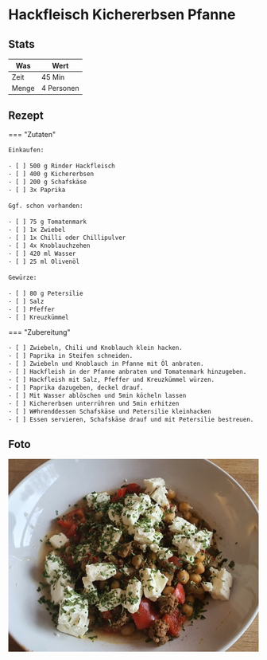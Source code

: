# Hackfleisch Kichererbsen Pfanne

## Stats

| Was   | Wert        |
|-------|-------------|
| Zeit  | 45 Min      |
| Menge | 4 Personen |

## Rezept

=== "Zutaten"

    Einkaufen:

    - [ ] 500 g Rinder Hackfleisch
    - [ ] 400 g Kichererbsen
    - [ ] 200 g Schafskäse
    - [ ] 3x Paprika

    Ggf. schon vorhanden:

    - [ ] 75 g Tomatenmark
    - [ ] 1x Zwiebel
    - [ ] 1x Chilli oder Chillipulver
    - [ ] 4x Knoblauchzehen
    - [ ] 420 ml Wasser
    - [ ] 25 ml Olivenöl

    Gewürze:

    - [ ] 80 g Petersilie
    - [ ] Salz
    - [ ] Pfeffer
    - [ ] Kreuzkümmel

=== "Zubereitung"

    - [ ] Zwiebeln, Chili und Knoblauch klein hacken.
    - [ ] Paprika in Steifen schneiden.
    - [ ] Zwiebeln und Knoblauch in Pfanne mit Öl anbraten.
    - [ ] Hackfleish in der Pfanne anbraten und Tomatenmark hinzugeben.
    - [ ] Hackfleish mit Salz, Pfeffer und Kreuzkümmel würzen.
    - [ ] Paprika dazugeben, deckel drauf.
    - [ ] Mit Wasser ablöschen und 5min köcheln lassen
    - [ ] Kichererbsen unterrühren und 5min erhitzen
    - [ ] W#hrenddessen Schafskäse und Petersilie kleinhacken
    - [ ] Essen servieren, Schafskäse drauf und mit Petersilie bestreuen.

## Foto

![hackfleisch-kichererbsen-pfanne](_hackfleisch-kichererbsen-pfanne.jpg)